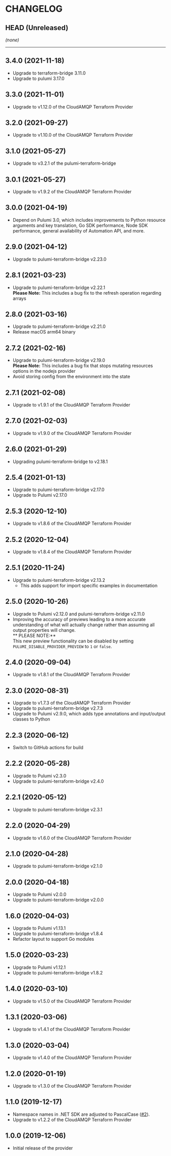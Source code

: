 CHANGELOG
=========

## HEAD (Unreleased)
_(none)_

---

## 3.4.0 (2021-11-18)
* Upgrade to terraform-bridge 3.11.0
* Upgrade to pulumi 3.17.0

## 3.3.0 (2021-11-01)
* Upgrade to v1.12.0 of the CloudAMQP Terraform Provider

## 3.2.0 (2021-09-27)
* Upgrade to v1.10.0 of the CloudAMQP Terraform Provider

## 3.1.0 (2021-05-27)
* Upgrade to v3.2.1 of the pulumi-terraform-bridge

## 3.0.1 (2021-05-27)
* Upgrade to v1.9.2 of the CloudAMQP Terraform Provider

## 3.0.0 (2021-04-19)
* Depend on Pulumi 3.0, which includes improvements to Python resource arguments and key translation, Go SDK performance,
  Node SDK performance, general availability of Automation API, and more.

## 2.9.0 (2021-04-12)
* Upgrade to pulumi-terraform-bridge v2.23.0

## 2.8.1 (2021-03-23)
* Upgrade to pulumi-terraform-bridge v2.22.1  
  **Please Note:** This includes a bug fix to the refresh operation regarding arrays

## 2.8.0 (2021-03-16)
* Upgrade to pulumi-terraform-bridge v2.21.0
* Release macOS arm64 binary

## 2.7.2 (2021-02-16)
* Upgrade to pulumi-terraform-bridge v2.19.0  
  **Please Note:** This includes a bug fix that stops mutating resources options in the nodejs provider
* Avoid storing config from the environment into the state

## 2.7.1 (2021-02-08)
* Upgrade to v1.9.1 of the CloudAMQP Terraform Provider

## 2.7.0 (2021-02-03)
* Upgrade to v1.9.0 of the CloudAMQP Terraform Provider

## 2.6.0 (2021-01-29)
* Upgrading pulumi-terraform-bridge to v2.18.1

## 2.5.4 (2021-01-13)
* Upgrade to pulumi-terraform-bridge v2.17.0
* Upgrade to Pulumi v2.17.0

## 2.5.3 (2020-12-10)
* Upgrade to v1.8.6 of the CloudAMQP Terraform Provider

## 2.5.2 (2020-12-04)
* Upgrade to v1.8.4 of the CloudAMQP Terraform Provider

## 2.5.1 (2020-11-24)
* Upgrade to pulumi-terraform-bridge v2.13.2  
  * This adds support for import specific examples in documentation

## 2.5.0 (2020-10-26)
* Upgrade to Pulumi v2.12.0 and pulumi-terraform-bridge v2.11.0
* Improving the accuracy of previews leading to a more accurate understanding of what will actually change rather than assuming all output properties will change.  
  ** PLEASE NOTE:**  
  This new preview functionality can be disabled by setting `PULUMI_DISABLE_PROVIDER_PREVIEW` to `1` or `false`.

## 2.4.0 (2020-09-04)
* Upgrade to v1.8.1 of the CloudAMQP Terraform Provider

## 2.3.0 (2020-08-31)
* Upgrade to v1.7.3 of the CloudAMQP Terraform Provider
* Upgrade to pulumi-terraform-bridge v2.7.3
* Upgrade to Pulumi v2.9.0, which adds type annotations and input/output classes to Python

## 2.2.3 (2020-06-12)
* Switch to GitHub actions for build

## 2.2.2 (2020-05-28)
* Upgrade to Pulumi v2.3.0
* Upgrade to pulumi-terraform-bridge v2.4.0

## 2.2.1 (2020-05-12)
* Upgrade to pulumi-terraform-bridge v2.3.1

## 2.2.0 (2020-04-29)
* Upgrade to v1.6.0 of the CloudAMQP Terraform Provider

## 2.1.0 (2020-04-28)
* Upgrade to pulumi-terraform-bridge v2.1.0

## 2.0.0 (2020-04-18)
* Upgrade to Pulumi v2.0.0
* Upgrade to pulumi-terraform-bridge v2.0.0

## 1.6.0 (2020-04-03)
* Upgrade to Pulumi v1.13.1
* Upgrade to pulumi-terraform-bridge v1.8.4
* Refactor layout to support Go modules

## 1.5.0 (2020-03-23)
* Upgrade to Pulumi v1.12.1
* Upgrade to pulumi-terraform-bridge v1.8.2

## 1.4.0 (2020-03-10)
* Upgrade to v1.5.0 of the CloudAMQP Terraform Provider

## 1.3.1 (2020-03-06)
* Upgrade to v1.4.1 of the CloudAMQP Terraform Provider

## 1.3.0 (2020-03-04)
* Upgrade to v1.4.0 of the CloudAMQP Terraform Provider

## 1.2.0 (2020-01-19)
* Upgrade to v1.3.0 of the CloudAMQP Terraform Provider

## 1.1.0 (2019-12-17)
* Namespace names in .NET SDK are adjusted to PascalCase
([#2](https://github.com/pulumi/pulumi-cloudamqp/pull/2)).
* Upgrade to v1.2.2 of the CloudAMQP Terraform Provider

## 1.0.0 (2019-12-06)
* Initial release of the provider
